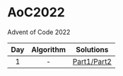 # AoC2022

Advent of Code 2022

Day|Algorithm|Solutions
|:-:|:-:|:-:|
1|-|[Part1/Part2](https://github.com/mezdelex/AoC2022/blob/main/day1/Day01.cs)
